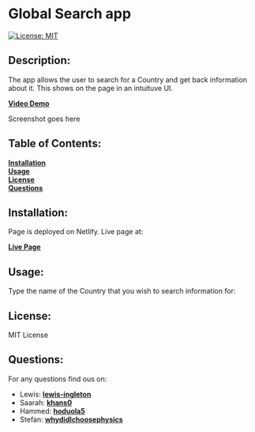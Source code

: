 # Global Search app 

[![License: MIT](https://img.shields.io/badge/License-MIT-yellow.svg)](https://opensource.org/licenses/MIT)

## Description:

The app allows the user to search for a Country and get back information about it. This shows on the page in an intuituve UI.



[**Video Demo**]()

Screenshot goes here

## Table of Contents:

**[Installation](#Installation)**</br>
**[Usage](#Usage)**</br>
**[License](#License)**</br>
**[Questions](#Questions)**</br>
  
## Installation:

Page is deployed on Netlify. Live page at:

[**Live Page**](https://global-search-app.netlify.app/)


## Usage:

Type the name of the Country that you wish to search information for:


## License:

MIT License

## Questions:

For any questions find ous on:

- Lewis: [**lewis-ingleton**](https://github.com/lewis-ingleton)
- Saarah: [**khans0**](https://github.com/khans0)
- Hammed: [**hoduola5**](https://github.com/hoduola5)
- Stefan: [**whydidIchoosephysics**](https://github.com/whydidIchoosephysics)

